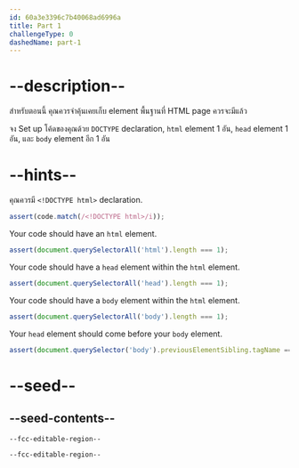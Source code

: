 ```yaml
---
id: 60a3e3396c7b40068ad6996a
title: Part 1
challengeType: 0
dashedName: part-1
---
```


# --description--

สำหรับตอนนี้ คุณควรจำคุ้นเคยเก็บ element พื้นฐานที่ HTML page ควรจะมีแล้ว

จง Set up โค้ดของคุณด้วย `DOCTYPE` declaration, `html` element 1 อัน, `head` element 1 อัน, และ `body` element อีก 1 อัน

# --hints--

คุณควรมี `<!DOCTYPE html>` declaration.

```js
assert(code.match(/<!DOCTYPE html>/i));
```

Your code should have an `html` element.

```js
assert(document.querySelectorAll('html').length === 1);
```

Your code should have a `head` element within the `html` element.

```js
assert(document.querySelectorAll('head').length === 1);
```

Your code should have a `body` element within the `html` element.

```js
assert(document.querySelectorAll('body').length === 1);
```

Your `head` element should come before your `body` element.

```js
assert(document.querySelector('body').previousElementSibling.tagName === 'HEAD');
```

# --seed--

## --seed-contents--

```html
--fcc-editable-region--

--fcc-editable-region--

```
